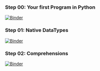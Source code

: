 ### Step 00: Your first Program in Python

[![Binder](https://mybinder.org/badge_logo.svg)](https://mybinder.org/v2/gh/ratnania/UM6P-MHACS-EX-2020/master?filepath=M3%2Fcodes%2FStep_00.ipynb)

### Step 01: Native DataTypes

[![Binder](https://mybinder.org/badge_logo.svg)](https://mybinder.org/v2/gh/ratnania/UM6P-MHACS-EX-2020/master?filepath=M3%2Fcodes%2FStep_01.ipynb)

### Step 02: Comprehensions

[![Binder](https://mybinder.org/badge_logo.svg)](https://mybinder.org/v2/gh/ratnania/UM6P-MHACS-EX-2020/master?filepath=M3%2Fcodes%2FStep_02.ipynb)

